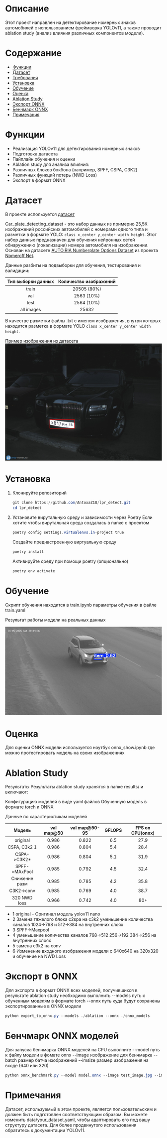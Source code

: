 # Описание
Этот проект направлен на детектирование номерных знаков автомобилей с использованием фреймворка YOLOv11,
а также проводит ablation study (анализ влияния различных компонентов модели).

# Содержание
- [Функции](#Функции)
- [Датасет](#Датасет)
- [Требования](#Требования)
- [Установка](#Установка)
- [Обучение](#Обучение)
- [Оценка](#Оценка)
- [Ablation Study](#Ablation-Study)
- [Экспорт ONNX](#Экспорт-ONNX)
- [Бенчмарк ONNX](#Бенчмарк-ONNX-моделей)
- [Примечания](#Примечания)

# Функции
- Реализация YOLOv11 для детектирования номерных знаков
- Подготовка датасета
- Пайплайн обучения и оценки
- Ablation study для анализа влияния:
- Различных блоков бэкбона (например, SPFF, CSPA, C3K2)
- Различных функций потерь (NWD Loss)
- Экспорт в формат ONNX

# Датасет
В проекте используется [датасет](https://huggingface.co/datasets/AY000554/Car_plate_detecting_dataset) 

Car_plate_detecting_dataset - это набор данных из примерно 25,5К изображений российских автомобилей с номерами одного типа и разметки в формате YOLO: ```class x_center y_center width height```. Этот набор данных предназначен для обучения нейронных сетей обнаружению (локализации) номера автомобиля на изображении.
Основан на датасете [AUTO.RIA Numberplate Options Dataset](https://nomeroff.net.ua/datasets/autoriaNumberplateDataset-2023-03-06.zip) из проекта [Nomeroff Net](https://nomeroff.net.ua/#).

Данные разбиты на подвыборки для обучения, тестирования и валидации:

|Тип выборки данных | Количество изображений |
| :----------------: |:----------------------:|
| train |      20505 (80%)       |
| val   |       2563 (10%)       |
| test  |       2564 (10%)       |
| all images |         25632          |

В качестве разметки файлы .txt с именем изображения, внутри которых находится разметка в формате YOLO ```class x_center y_center width height```.

Пример изображения из датасета
![plot](example.png)


# Установка
1. Клонируйте репозиторий
   ```Powershell
   git clone https://github.com/AntoxaZ18/lpr_detect.git
   cd lpr_detect
   ```
2. Установите вирутальную среду и зависимости через Poetry
   Если хотите чтобы вирутальная среда создалась в папке с проектом
   ```Powershell
   poetry config settings.virtualenvs.in-project true
   ```
   Создайте преднастроенную виртуальную среду
   ```Powershell
   poetry install
   ```
   Активируйте среду при помощи poetry (опционально)
   ```Powershell
   poetry env activate
   ```
# Обучение

Скрипт обучения находится в train.ipynb
параметры обучения в файле train.yaml

Результат работы модели на реальных данных

![plot](result.png)

# Оценка

Для оценки ONNX модели используется ноутбук onnx_show.ipynb где можно протестировать модель на своих изображениях

# Ablation Study

Результаты
Результаты ablation study хранятся в папке results/ и включают:

Конфигурацию моделей в виде yaml файлов
Обученную модель в формате torch и ONNX

Данные по характеристикам моделей

|       Модель       |       val map@50       |    val map@50-95   |       GFLOPS           |   FPS on CPU(onnx)     | 
| :----------------: |:----------------------:| :----------------: |:----------------------:|:----------------------:|
| original       |      0.986       |      0.822       |      6.5       |      27.9       |
| CSPA, C3k2 1   |      0.986       |      0.804       |      5.4       |      28.4       |
| CSPA->C3K2*    |      0.986       |      0.804       |      5.1       |      31.9       |
| SPFF->MAxPool  |      0.985       |      0.792       |      4.5       |      32.4       |
| Снижение разм  |      0.985       |      0.785       |      4.2       |      35.8       |
| C3K2->conv     |      0.985       |      0.769       |      4.0       |      38.7       |
| 320 NWD loss   |      0.966       |      0.742       |      4.0       |      80+        |

- 1 original - Оригинал модель yolov11 nano
- 2 Замена тяжелого блока с2spa на c3k2 уменьшение количества каналов 1024->768 и 512->384 на внутренних слоях
- 3 SPFF->Maxpool
- 4 уменьшение количества каналов 768->512 256->192 384->256 на внутренних слоях
- 5 замена c3k2 на conv
- 6 Изменение входного изображения модели с 640x640 на 320х320 и обучение на NWD Loss

# Экспорт в ONNX
Для экспорта в формат ONNX всех моделей, получившихся в результате ablation study необходимо выполнить
--models путь к обученным моделям в формате torch
--onnx  путь куда будут сохранены экспортированные в ONNX модели

```Powershell
python export_to_onnx.py --models ./ablation --onnx ./onnx_models
```

# Бенчмарк ONNX моделей
Для запуска бенчмарка ONNX моделей на CPU выполните
--model путь к файлу модели в фомате onnx
--image изображение для бенчмарка
--batch размер батча изображений
--imsize размер изображения на входе (640 или 320)

```Powershell
python onnx_benchmark.py --model model.onnx --image test_image.jpg --imsize 640 --batch 8
```

# Примечания
Датасет, используемый в этом проекте, является пользовательским и должен быть подготовлен соответствующим образом.
Вы можете изменить data/your_dataset.yaml, чтобы адаптировать его под вашу структуру датасета.
Для более продвинутого использования обратитесь к документации YOLOv11.
